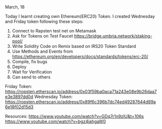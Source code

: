 March, 18

Today I learnt creating own Ethereum(ERC20) Token. 
I created Wednesday and Friday token following these steps:

1. Connect to Rapsten test net on Metamask
2. Ask for Tokens on Test Faucet https://bridge.umbria.network/staking-pool/ 
3. Write Solidity Code on Remix based on IRS20 Token Standard
4. Use Methods and Events from https://ethereum.org/en/developers/docs/standards/tokens/erc-20/ 
4. Compile, fix bugs
5. Deploy
6. Wait for Verification
7. Can send to others

Friday Token:
https://ropsten.etherscan.io/address/0x03f59ba0aca71a243e08e9b26daa7e3e3897dd0d 
Wednesday Token:
https://ropsten.etherscan.io/address/0x89f6c396b7dc74ed49287644d89a6e18f02d15d3 

Resources:
https://www.youtube.com/watch?v=GDq7r1n9zIU&t=106s 
https://www.youtube.com/watch?v=bgz4jahgaW0 